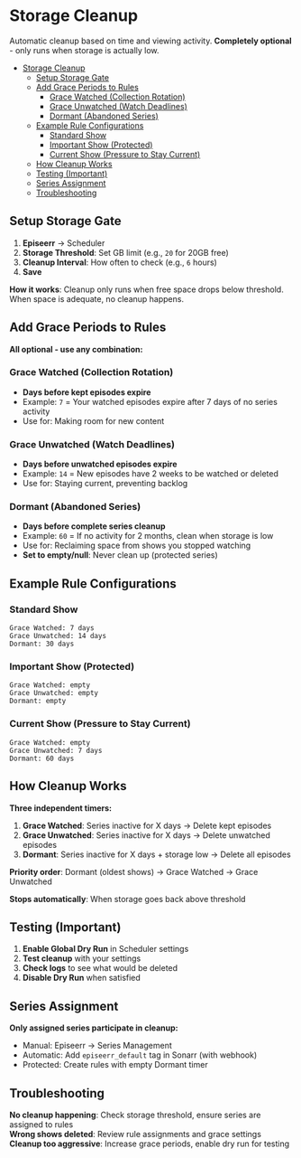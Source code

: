 # Storage Cleanup

Automatic cleanup based on time and viewing activity. **Completely optional** - only runs when storage is actually low.

- [Storage Cleanup](#storage-cleanup)
  - [Setup Storage Gate](#setup-storage-gate)
  - [Add Grace Periods to Rules](#add-grace-periods-to-rules)
    - [Grace Watched (Collection Rotation)](#grace-watched-collection-rotation)
    - [Grace Unwatched (Watch Deadlines)](#grace-unwatched-watch-deadlines)
    - [Dormant (Abandoned Series)](#dormant-abandoned-series)
  - [Example Rule Configurations](#example-rule-configurations)
    - [Standard Show](#standard-show)
    - [Important Show (Protected)](#important-show-protected)
    - [Current Show (Pressure to Stay Current)](#current-show-pressure-to-stay-current)
  - [How Cleanup Works](#how-cleanup-works)
  - [Testing (Important)](#testing-important)
  - [Series Assignment](#series-assignment)
  - [Troubleshooting](#troubleshooting)

## Setup Storage Gate

1. **Episeerr** → Scheduler
2. **Storage Threshold**: Set GB limit (e.g., `20` for 20GB free)
3. **Cleanup Interval**: How often to check (e.g., `6` hours)
4. **Save**

**How it works**: Cleanup only runs when free space drops below threshold. When space is adequate, no cleanup happens.

## Add Grace Periods to Rules

**All optional - use any combination:**

### Grace Watched (Collection Rotation)

- **Days before kept episodes expire**
- Example: `7` = Your watched episodes expire after 7 days of no series activity
- Use for: Making room for new content

### Grace Unwatched (Watch Deadlines)

- **Days before unwatched episodes expire**
- Example: `14` = New episodes have 2 weeks to be watched or deleted
- Use for: Staying current, preventing backlog

### Dormant (Abandoned Series)

- **Days before complete series cleanup**
- Example: `60` = If no activity for 2 months, clean when storage is low
- Use for: Reclaiming space from shows you stopped watching
- **Set to empty/null**: Never clean up (protected series)

## Example Rule Configurations

### Standard Show

```log
Grace Watched: 7 days
Grace Unwatched: 14 days  
Dormant: 30 days
```

### Important Show (Protected)

```log
Grace Watched: empty
Grace Unwatched: empty
Dormant: empty
```

### Current Show (Pressure to Stay Current)

```log
Grace Watched: empty
Grace Unwatched: 7 days
Dormant: 60 days
```

## How Cleanup Works

**Three independent timers:**

1. **Grace Watched**: Series inactive for X days → Delete kept episodes
2. **Grace Unwatched**: Series inactive for X days → Delete unwatched episodes  
3. **Dormant**: Series inactive for X days + storage low → Delete all episodes

**Priority order**: Dormant (oldest shows) → Grace Watched → Grace Unwatched

**Stops automatically**: When storage goes back above threshold

## Testing (Important)

1. **Enable Global Dry Run** in Scheduler settings
2. **Test cleanup** with your settings
3. **Check logs** to see what would be deleted
4. **Disable Dry Run** when satisfied

## Series Assignment

**Only assigned series participate in cleanup:**

- Manual: Episeerr → Series Management
- Automatic: Add `episeerr_default` tag in Sonarr (with webhook)
- Protected: Create rules with empty Dormant timer

## Troubleshooting

**No cleanup happening**: Check storage threshold, ensure series are assigned to rules  
**Wrong shows deleted**: Review rule assignments and grace settings  
**Cleanup too aggressive**: Increase grace periods, enable dry run for testing
